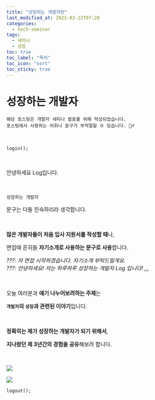 ```yaml
---
title: "성장하는 개발자란"
last_modified_at: 2023-03-22T07:20
categories:
  - tech-seminar
tags:
  - 세미나
  - 성장
toc: true
toc_label: "목차"
toc_icon: "sort"
toc_sticky: true
---
```


# 성장하는 개발자

``` 
해당 포스팅은 개발자 세미나 발표를 위해 작성되었습니다.
포스팅에서 사용하는 어휘나 문구가 부적절할 수 있습니다. 🙇‍♂️
```

<br>

`login();`


<br>

안녕하세요 Log입니다.

<br>

`성장하는 개발자`


문구는 다들 친숙하리라 생각합니다.

<br>


**많은 개발자들이 처음 입사 지원서를 작성할 때**나,

면접때 흔히들 **자기소개로 사용하는 문구로 사용**합니다.

_???: 자 면접 시작하겠습니다. 자기소개 부탁드릴게요._
<br>
_???: 안녕하세요! 저는 하루하루 성장하는 개발자 Log 입니다! ,,,_


<br>


오늘 여러분과 **얘기 나누어보려하는 주제**는 

**`개발자`의 `성장`과 관련된 이야기**입니다.

<br>

**정확히는 제가 성장하는 개발자가 되기 위해서**,

**지나왔던 제 3년간의 경험을 공유**해보려 합니다.


<br>





![](https://user-images.githubusercontent.com/48559894/226760365-1cdf0d0f-3276-41f5-8711-174bb9fb354f.png)

![](https://user-images.githubusercontent.com/48559894/227382109-ac84e8ce-9ebd-4fdd-bbf7-3cdc31ff50f5.png)

`logout();`
